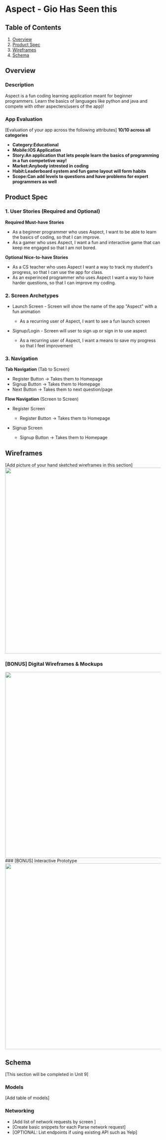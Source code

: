 # Aspect - Gio Has Seen this

## Table of Contents
1. [Overview](#Overview)
1. [Product Spec](#Product-Spec)
1. [Wireframes](#Wireframes)
2. [Schema](#Schema)

## Overview
### Description
Aspect is a fun coding learning application meant for beginner programmers. Learn the basics of languages like python and java and compete with other aspecters(users of the app)!

### App Evaluation
[Evaluation of your app across the following attributes]
**10/10 across all categories**
- **Category:Educational** 
- **Mobile:IOS Application**
- **Story:An application that lets people learn the basics of programming in a fun competetive way!**
- **Market:Anybody intrested in coding**
- **Habit:Leaderboard system and fun game layout will form habits**
- **Scope:Can add levels to questions and have problems for expert programmers as well**

## Product Spec

### 1. User Stories (Required and Optional)

**Required Must-have Stories**

* As a beginner programmer who uses Aspect, I want to be able to learn the basics of coding, so that I can improve.
* As a gamer who uses Aspect, I want a fun and interactive game that can keep me engaged so that I am not bored. 

**Optional Nice-to-have Stories**

* As a CS teacher who uses Aspect I want a way to track my student's progress, so that I can use the app for class.
* As an experinced programmer who uses Aspect I want a way to have harder questions, so that I can improve my coding. 

### 2. Screen Archetypes

* Launch Screen - Screen will show the name of the app "Aspect" with a fun animation
   * As a recurring user of Aspect, I want to see a fun launch screen
   
 * Signup/Login - Screen will user to sign up or sign in to use aspect
   * As a recurring user of Aspect, I want a means to save my progress so that I feel improvement

### 3. Navigation

**Tab Navigation** (Tab to Screen)

* Register Button -> Takes them to Homepage
* Signup Button -> Takes them to Homepage
* Next Button -> Takes them to next question/page

**Flow Navigation** (Screen to Screen)

* Register Screen 
   * Register Button -> Takes them to Homepage
   
* Signup Screen 
   * Signup Button -> Takes them to Homepage

## Wireframes
[Add picture of your hand sketched wireframes in this section]
<img src="https://recordit.co/1obdLmjTMn.gif" width=600>

### [BONUS] Digital Wireframes & Mockups
<img src="https://recordit.co/1obdLmjTMn.gif" width=600>
### [BONUS] Interactive Prototype
<img src="https://recordit.co/sJ6jGvZz5l.gif" width=600>

## Schema 
[This section will be completed in Unit 9]
### Models
[Add table of models]
### Networking
- [Add list of network requests by screen ]
- [Create basic snippets for each Parse network request]
- [OPTIONAL: List endpoints if using existing API such as Yelp]

